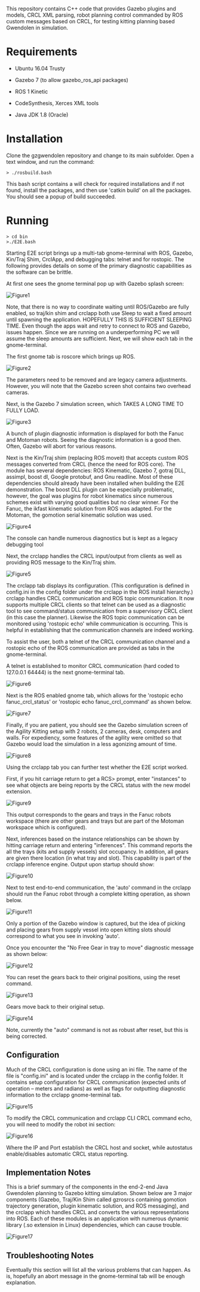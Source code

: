





This repository contains C++ code that provides Gazebo plugins and models, CRCL XML parsing, robot planning control commanded by ROS custom messages based on CRCL,  for testing kitting planning based Gwendolen in simulation.








# <a name="Requirements"></a>Requirements






- Ubuntu 16.04 Trusty



- Gazebo 7 (to allow gazebo_ros_api packages)



- ROS  1 Kinetic



- CodeSynthesis, Xerces XML tools



- Java JDK 1.8 (Oracle)




# <a name="Installation"></a>Installation


Clone the gzgwendolen repository and change to its main subfolder. Open a text window, and run the command:




	> ./rosbuild.bash 

This bash script contains a will check for required installations and if not found, install the packages, and then use 'catkin build' on all the packages. You should see a popup of build succeeded.




# <a name="Running"></a>Running



	> cd bin 
	>./E2E.bash  





Starting E2E script brings up a multi-tab gnome-terminal with ROS, Gazebo, Kin/Traj Shim, CrclApp, and debugging tabs: telnet and for rostopic. The following provides details on some of the primary diagnostic capabilities as the software can be brittle.



At first one sees the gnome terminal pop up with Gazebo splash screen:




![Figure1](./images/GzGwendolen_image1.gif)



Note, that there is no way to coordinate waiting until ROS/Gazebo are fully enabled, so traj/kin shim and crclapp both use Sleep to wait a fixed amount until spawning the application. HOPEFULLY THIS IS SUFFICIENT SLEEPING TIME. Even though the apps wait and retry to connect to ROS and Gazebo, issues happen.  Since we are running on a underperforming PC we will assume the sleep amounts are sufficient. Next, we will show each tab in the gnome-terminal.



The first gnome tab is roscore which brings up ROS. 




![Figure2](./images/GzGwendolen_image2.gif)



The parameters need to be removed and are legacy camera adjustments. However, you will note that the Gazebo screen shot contains two overhead cameras.



Next, is the Gazebo 7 simulation screen, which TAKES A LONG TIME TO FULLY LOAD.




![Figure3](./images/GzGwendolen_image3.gif)



A bunch of plugin diagnostic information is displayed for both the Fanuc and Motoman robots. Seeing the diagnostic information is a good then. Often, Gazebo will abort for various reasons. 



Next is the Kin/Traj shim (replacing ROS moveit) that accepts custom ROS messages converted from CRCL (hence the need for ROS core). The module has several dependencies: ROS Kinematic, Gazebo 7, gotraj DLL, assimpl, boost dl, Google protobuf, and Gnu readline.  Most of these dependencies should already have been installed when building the E2E demonstration. The boost DLL plugin can be especially problematic, however, the goal was plugins for robot kinematics since numerous schemes exist with varying good qualities but no clear winner. For the Fanuc, the ikfast kinematic solution from ROS was adapted. For the Motoman, the gomotion serial kinematic solution was used. 




![Figure4](./images/GzGwendolen_image4.gif)



The console can handle numerous diagnostics but is kept as a legacy debugging tool



Next, the crclapp handles the CRCL input/output from clients as well as providing ROS message to the Kin/Traj shim.  




![Figure5](./images/GzGwendolen_image5.gif)



The crclapp tab displays its configuration. (This configuration is defined in config.ini in the config folder under the crclapp in the ROS install hierarchy.) crclapp handles CRCL communication and ROS topic communication. It now supports multiple CRCL clients so that telnet can be used as a diagnostic tool to see command/status communication from a supervisory CRCL client (in this case the planner). Likewise the ROS topic communication can be monitored using 'rostopic echo' while communication is occurring. This is helpful in establishing that the communication channels are indeed working. 



To assist the user, both a telnet of the CRCL communication channel and a rostopic echo of the ROS communication are provided as tabs in the  gnome-terminal.



A telnet is established to monitor CRCL communication (hard coded to 127.0.0.1 64444) is the next gnome-terminal tab.




![Figure6](./images/GzGwendolen_image6.gif)



Next is the ROS enabled gnome tab, which allows for the 'rostopic echo fanuc_crcl_status' or 'rostopic echo fanuc_crcl_command' as shown below.




![Figure7](./images/GzGwendolen_image7.gif)



Finally, if you are patient, you should see the Gazebo simulation screen of the Agility Kitting setup with 2 robots, 2 cameras, desk, computers and walls. For expediency, some features of the agility were omitted so that Gazebo would load the simulation in a less agonizing amount of time.




![Figure8](./images/GzGwendolen_image8.gif)







Using the crclapp tab you can further test whether the E2E script worked.



First, if you hit carriage return to get a RCS> prompt, enter "instances" to see what objects are being reports by the CRCL status with the new model extension.




![Figure9](./images/GzGwendolen_image9.gif)



This output corresponds to the gears and trays in the Fanuc robots workspace (there are other gears and trays but are part of the Motoman workspace which is configured).



Next, inferences based on the instance relationships can be shown by hitting carriage return and entering "inferences". This command reports the all the trays (kits and supply vessels) slot occupancy. In addition, all gears are given there location (in what tray and slot). This capability is part of the crclapp inference engine. Output upon startup should show:




![Figure10](./images/GzGwendolen_image10.gif)







Next to test end-to-end communication, the 'auto' command in the crclapp should run the Fanuc robot through a complete kitting operation, as shown below.




![Figure11](./images/GzGwendolen_image11.gif)



Only a portion of the Gazebo window is captured, but the idea of picking and placing gears from supply vessel into open kitting slots should correspond to what you see in invoking 'auto'. 



Once you encounter the  "No Free Gear in tray to move" diagnostic message as shown below:




![Figure12](./images/GzGwendolen_image12.gif)



You can reset the gears back to their original positions, using the reset command.




![Figure13](./images/GzGwendolen_image13.gif)



Gears move back to their original setup.




![Figure14](./images/GzGwendolen_image14.gif)



Note, currently the "auto" command is not as robust after reset, but this is being corrected.



## <a name="Configuration"></a>Configuration


Much of the CRCL configuration is done using an ini file. The name of the file is "config.ini" and is located under the crclapp in the config folder. It contains setup configuration for CRCL communication (expected units of operation – meters and radians) as well as flags for outputting diagnostic information to the crclapp gnome-terminal tab.








![Figure15](./images/GzGwendolen_image15.gif)







To modify the CRCL communication and crclapp CLI CRCL command echo, you will need to modify the robot ini section:




![Figure16](./images/GzGwendolen_image16.gif)



Where the IP and Port establish the CRCL host and socket, while autostatus enable/disables automatic CRCL status reporting.



## <a name="Implementation_Notes"></a>Implementation Notes


This is a brief summary of the components in the end-2-end Java Gwendolen planning to Gazebo kitting simulation. Shown below are 3 major components (Gazebo, Traj/Kin Shim called gzrosrcs containing gomotion trajectory generation, plugin kinematic solution, and ROS messaging), and the crclapp which handles CRCL and converts the various representations into ROS. Each of these modules is an application with numerous dynamic library (.so extension in Linux) dependencies, which can cause trouble. 












![Figure17](./images/GzGwendolen_image17.gif)







## <a name="Troubleshooting_Notes"></a>Troubleshooting Notes


Eventually this section will list all the various problems that can happen. As is, hopefully an abort message in the gnome-terminal tab will be enough explanation.





